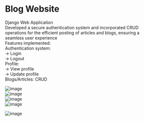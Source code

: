 # Blog Website
Django Web Application<br>
Developed a secure authentication system and incorporated CRUD operations for the efficient posting of articles and blogs,
ensuring a seamless user experience<br>
Features implemented:<br>
Authentication system:<br>
  -> Login<br>
  -> Logout<br>
Profile: <br>
  -> View profile<br>
  -> Update profile <br>
Blogs/Articles: CRUD<br>

![image](https://github.com/sanikaardekar/blogProject/assets/80094199/57df5966-e632-41da-83a1-e8963e519cfd) <br>
![image](https://github.com/sanikaardekar/blogProject/assets/80094199/6ee2957b-af64-4fca-b2dc-edb23756f627) <br>
![image](https://github.com/sanikaardekar/blogProject/assets/80094199/565e4062-6d4d-4cb7-99e5-40c5611845ef) <br>
![image](https://github.com/sanikaardekar/blogProject/assets/80094199/c970f229-8746-40da-bee7-86c0db114691) <br>

![image](https://github.com/sanikaardekar/blogProject/assets/80094199/e3119b96-232e-4ca7-9aed-7feaedcc8d6f)
